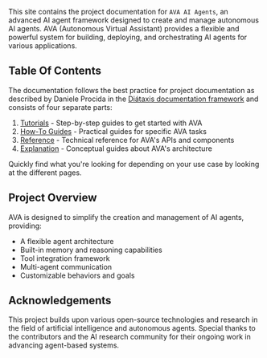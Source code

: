 This site contains the project documentation for
`AVA AI Agents`, an advanced AI agent framework designed to
create and manage autonomous AI agents. AVA (Autonomous Virtual Assistant)
provides a flexible and powerful system for building, deploying, and
orchestrating AI agents for various applications.

## Table Of Contents

The documentation follows the best practice for
project documentation as described by Daniele Procida
in the [Diátaxis documentation framework](https://diataxis.fr/)
and consists of four separate parts:

1. [Tutorials](tutorials.md) - Step-by-step guides to get started with AVA
2. [How-To Guides](how-to-guides.md) - Practical guides for specific AVA tasks
3. [Reference](reference.md) - Technical reference for AVA's APIs and components
4. [Explanation](explanation.md) - Conceptual guides about AVA's architecture

Quickly find what you're looking for depending on
your use case by looking at the different pages.

## Project Overview

AVA is designed to simplify the creation and management of AI agents,
providing:

- A flexible agent architecture
- Built-in memory and reasoning capabilities
- Tool integration framework
- Multi-agent communication
- Customizable behaviors and goals

## Acknowledgements

This project builds upon various open-source technologies and research
in the field of artificial intelligence and autonomous agents. Special
thanks to the contributors and the AI research community for their
ongoing work in advancing agent-based systems.